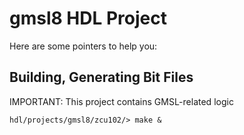 # gmsl8 HDL Project

Here are some pointers to help you:

## Building, Generating Bit Files 

IMPORTANT: This project contains GMSL-related logic

```
hdl/projects/gmsl8/zcu102/> make & 
